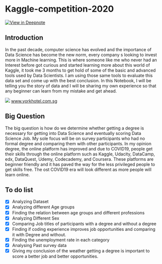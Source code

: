 # Kaggle-competition-2020


[![View in Deepnote](https://deepnote.com/static/buttons/view-in-deepnote-white.svg)](https://deepnote.com/viewer/github/kingabzpro/Kaggle-competition-2020/blob/master/university-degree-necessary-in-data-science.ipynb)

## Introduction
In the past decade, computer science has evolved and the importance of Data Science has become the new norm, every company s looking to invest more in Machine learning. This is where someone like me who never had an Interest before got curious and started learning more about this world of Kaggle, it took me 3 months to get hold of some of the basic and advanced tools used by Data Scientists. I am using those same tools to evaluate this data set and come up with the best conclusion. In this Notebook, I will be telling you the story of data and I will be sharing my own experience so that any beginner can learn from my mistake and get ahead.

![](https://www.yorkhotel.com.sg/uploads/9/8/1/8/98182264/accomplishment-celebrate-ceremony-267885_orig.jpg)
www.yorkhotel.com.sg

## Big Question
The big question is how do we determine whether getting a degree is necessary for getting into Data Science and eventually scoring Data Science Job. My sole focus will be on survey participants who had no formal degree and comparing them with other participants. In my opinion degree, the online platform has improved and due to COVID19, people get their skills through the online platform such as Kaggle, Udacity, DataCamp, edx, DataQuest, Udemy, Codecademy, and Coursera. These platforms are beginner friendly and it has paved the way for the less privileged people to get skills free. The ost COVID19 era will look different as more people will learn online.

## To do list
- [x] Analyzing Dataset
- [x] Analyzing different Age groups
- [x] Finding the relation between age groups and different professions
- [x] Analyzing Different Sex
- [x] Comparing Job titles of participants with a degree and without a degree
- [x] Finding if coding experience improves job opportunities and comparing it with Degree and without.
- [x] Finding the unemployment rate in each category
- [x] Analysing Past survey data
- [x] Giving my conclusion of the weather getting a degree is important to score a better job and better opportunities.
